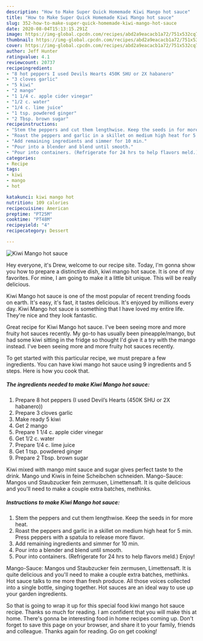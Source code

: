 ```yaml
---
description: "How to Make Super Quick Homemade Kiwi Mango hot sauce"
title: "How to Make Super Quick Homemade Kiwi Mango hot sauce"
slug: 352-how-to-make-super-quick-homemade-kiwi-mango-hot-sauce
date: 2020-08-04T15:13:15.291Z
image: https://img-global.cpcdn.com/recipes/abd2a9eacacb1a72/751x532cq70/kiwi-mango-hot-sauce-recipe-main-photo.jpg
thumbnail: https://img-global.cpcdn.com/recipes/abd2a9eacacb1a72/751x532cq70/kiwi-mango-hot-sauce-recipe-main-photo.jpg
cover: https://img-global.cpcdn.com/recipes/abd2a9eacacb1a72/751x532cq70/kiwi-mango-hot-sauce-recipe-main-photo.jpg
author: Jeff Hunter
ratingvalue: 4.1
reviewcount: 20737
recipeingredient:
- "8 hot peppers I used Devils Hearts 450K SHU or 2X habanero"
- "3 cloves garlic"
- "5 kiwi"
- "2 mango"
- "1 1/4 c. apple cider vinegar"
- "1/2 c. water"
- "1/4 c. lime juice"
- "1 tsp. powdered ginger"
- "2 Tbsp. brown sugar"
recipeinstructions:
- "Stem the peppers and cut them lengthwise. Keep the seeds in for more heat."
- "Roast the peppers and garlic in a skillet on medium high heat for 5 min. Press peppers with a spatula to release more flavor."
- "Add remaining ingredients and simmer for 10 min."
- "Pour into a blender and blend until smooth."
- "Pour into containers. (Refrigerate for 24 hrs to help flavors meld.) Enjoy!"
categories:
- Recipe
tags:
- kiwi
- mango
- hot

katakunci: kiwi mango hot 
nutrition: 109 calories
recipecuisine: American
preptime: "PT25M"
cooktime: "PT48M"
recipeyield: "4"
recipecategory: Dessert

---
```



![Kiwi Mango hot sauce](https://img-global.cpcdn.com/recipes/abd2a9eacacb1a72/751x532cq70/kiwi-mango-hot-sauce-recipe-main-photo.jpg)

Hey everyone, it's Drew, welcome to our recipe site. Today, I'm gonna show you how to prepare a distinctive dish, kiwi mango hot sauce. It is one of my favorites. For mine, I am going to make it a little bit unique. This will be really delicious.

Kiwi Mango hot sauce is one of the most popular of recent trending foods on earth. It's easy, it's fast, it tastes delicious. It's enjoyed by millions every day. Kiwi Mango hot sauce is something that I have loved my entire life. They're nice and they look fantastic.

Great recipe for Kiwi Mango hot sauce. I&#39;ve been seeing more and more fruity hot sauces recently. My go-to has usually been pineapple/mango, but had some kiwi sitting in the fridge so thought I&#39;d give it a try with the mango instead. I&#39;ve been seeing more and more fruity hot sauces recently.


To get started with this particular recipe, we must prepare a few ingredients. You can have kiwi mango hot sauce using 9 ingredients and 5 steps. Here is how you cook that.

<!--inarticleads1-->

##### The ingredients needed to make Kiwi Mango hot sauce:

1. Prepare 8 hot peppers (I used Devil’s Hearts (450K SHU or 2X habanero))
1. Prepare 3 cloves garlic
1. Make ready 5 kiwi
1. Get 2 mango
1. Prepare 1 1/4 c. apple cider vinegar
1. Get 1/2 c. water
1. Prepare 1/4 c. lime juice
1. Get 1 tsp. powdered ginger
1. Prepare 2 Tbsp. brown sugar


Kiwi mixed with mango mint sauce and sugar gives perfect taste to the drink. Mango und Kiwis in feine Scheibchen schneiden. Mango-Sauce: Mangos und Staubzucker fein zermusen, Limettensaft. It is quite delicious and you&#39;ll need to make a couple extra batches, methinks. 

<!--inarticleads2-->

##### Instructions to make Kiwi Mango hot sauce:

1. Stem the peppers and cut them lengthwise. Keep the seeds in for more heat.
1. Roast the peppers and garlic in a skillet on medium high heat for 5 min. Press peppers with a spatula to release more flavor.
1. Add remaining ingredients and simmer for 10 min.
1. Pour into a blender and blend until smooth.
1. Pour into containers. (Refrigerate for 24 hrs to help flavors meld.) Enjoy!


Mango-Sauce: Mangos und Staubzucker fein zermusen, Limettensaft. It is quite delicious and you&#39;ll need to make a couple extra batches, methinks. Hot sauce talks to me more than fresh produce. All those voices collected into a single bottle, singing together. Hot sauces are an ideal way to use up your garden ingredients. 

So that is going to wrap it up for this special food kiwi mango hot sauce recipe. Thanks so much for reading. I am confident that you will make this at home. There's gonna be interesting food in home recipes coming up. Don't forget to save this page on your browser, and share it to your family, friends and colleague. Thanks again for reading. Go on get cooking!
